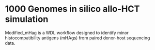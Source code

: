 # 1000 Genomes in silico allo-HCT simulation

Modified_mHag is a WDL workflow designed to identify minor histocompatibility antigens (mHAgs) from paired donor-host sequencing data. 
